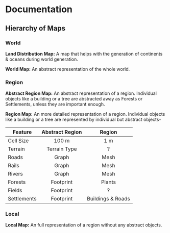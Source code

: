 # Documentation

## Hierarchy of Maps

### World

**Land Distribution Map:**
A map that helps with the generation of continents & oceans during world generation. 

**World Map:**
An abstract representation of the whole world.

### Region

**Abstract Region Map:**
An abstract representation of a region.
Individual objects like a building or a tree are abstracted away as Forests or Settlements,
unless they are important enough.

**Region Map:**
An more detailed representation of a region.
Individual objects like a building or a tree are represented by individual but abstract objects- 

| Feature | Abstract Region | Region |
|---|:---:|:---:|
| Cell Size | 100 m | 1 m |
| Terrain | Terrain Type | ? |
| Roads | Graph | Mesh |
| Rails | Graph | Mesh |
| Rivers | Graph | Mesh |
| Forests | Footprint | Plants |
| Fields | Footprint | ? |
| Settlements | Footprint | Buildings & Roads |

### Local

**Local Map:**
An full representation of a region without any abstract objects.
